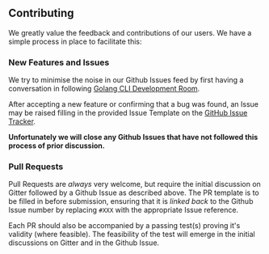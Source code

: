 ## Contributing

We greatly value the feedback and contributions of our users. We have a simple process in place to facilitate this:

### New Features and Issues

We try to minimise the noise in our Github Issues feed by first having a conversation in following [Golang CLI Development Room](https://gitter.im/sdkman/golang-cli).

After accepting a new feature or confirming that a bug was found, an Issue may be raised filling in the provided Issue Template on the [GitHub Issue Tracker](https://github.com/sdkman/sdk/issues/new).

**Unfortunately we will close any Github Issues that have not followed this process of prior discussion.**

### Pull Requests

Pull Requests are _always_ very welcome, but require the initial discussion on Gitter followed by a Github Issue as described above. The PR template is to be filled in before submission, ensuring that it is _linked back_ to the Github Issue number by replacing `#XXX` with the appropriate Issue reference.

Each PR should also be accompanied by a passing test(s) proving it's validity (where feasible). The feasibility of the test will emerge in the initial discussions on Gitter and in the Github Issue.
